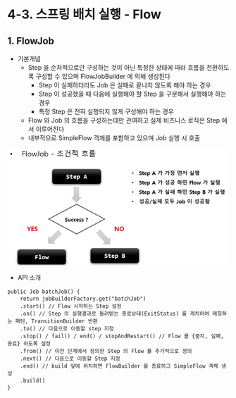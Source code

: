 # 4-3. 스프링 배치 실행 - Flow
## 1. FlowJob

- 기본개념
    - Step 을 순차적으로만 구성하는 것이 아닌 특정한 상태에 따라 흐름을 전환하도록 구성할 수 있으며 FlowJobBuilder 에 의해 생성된다
        - Step 이 실패하더라도 Job 은 실패로 끝나지 않도록 해야 하는 경우
        - Step 이 성공했을 때 다음에 실행해야 할 Step 을 구분해서 실행해야 하는 경우
        - 특정 Step 은 전혀 실행되지 않게 구성해야 하는 경우
    - Flow 와 Job 의 흐름을 구성하는데만 관여하고 실제 비즈니스 로직은 Step 에서 이루어진다
    - 내부적으로 SimpleFlow 객체를 포함하고 있으며 Job 실행 시 호출

<img src="/img/5.png" width="500px;">

- API 소개

```
public Job batchJob() {
	return jobBuilderFactory.get("batchJob")
	.start() // Flow 시작하는 Step 설정
	.on() // Step 의 실행결과로 돌려받는 종료상태(ExitStatus) 를 캐치하여 매칭하는 패턴, TransitionBuilder 반환
	.to() // 다음으로 이동할 step 지정
	.stop() / fail() / end() / stopAndRestart() // Flow 를 {중지, 실패, 종료} 하도록 설정
	.from() // 이전 단계에서 정의한 Step 의 Flow 를 추가적으로 정의
	.next() // 다음으로 이동할 Step 지정
	.end() // build 앞에 위치하면 FlowBuilder 를 종료하고 SimpleFlow 객체 생성
	.build()
}
```
